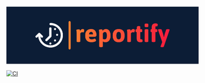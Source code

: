 ![logo](doc/img/logo-banner.png)

[![CI](https://github.com/francWhite/reportify/actions/workflows/ci.yml/badge.svg?branch=main)](https://github.com/francWhite/reportify/actions/workflows/ci.yml)